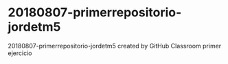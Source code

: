 # 20180807-primerrepositorio-jordetm5
20180807-primerrepositorio-jordetm5 created by GitHub Classroom
primer ejercicio
